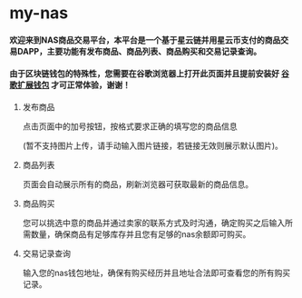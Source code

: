 # my-nas


#### 欢迎来到NAS商品交易平台，本平台是一个基于星云链并用星云币支付的商品交易DAPP，主要功能有发布商品、商品列表、商品购买和交易记录查询。
#### 由于区块链钱包的特殊性，您需要在谷歌浏览器上打开此页面并且提前安装好 [谷歌扩展钱包](https://github.com/ChengOrangeJu/WebExtensionWallet) 才可正常体验，谢谢！

1. 发布商品

    点击页面中的加号按钮，按格式要求正确的填写您的商品信息

    (暂不支持图片上传，请手动输入图片链接，若链接无效则展示默认图片)。

2. 商品列表

   页面会自动展示所有的商品，刷新浏览器可获取最新的商品信息。

3. 商品购买

   您可以挑选中意的商品并通过卖家的联系方式及时沟通，确定购买之后输入所需数量，确保商品有足够库存并且您有足够的nas余额即可购买。

4. 交易记录查询

    输入您的nas钱包地址，确保有购买经历并且地址合法即可查看您的所有购买记录。
